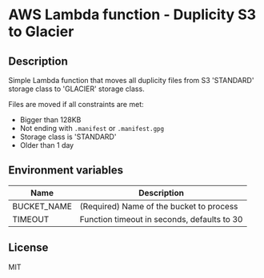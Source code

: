 # AWS Lambda function - Duplicity S3 to Glacier

## Description

Simple Lambda function that moves all duplicity files from S3 'STANDARD'
storage class to 'GLACIER' storage class.

Files are moved if all constraints are met:

- Bigger than 128KB
- Not ending with `.manifest` or `.manifest.gpg`
- Storage class is 'STANDARD'
- Older than 1 day

## Environment variables

| Name | Description |
|-|-|
| BUCKET_NAME | (Required) Name of the bucket to process |
| TIMEOUT | Function timeout in seconds, defaults to 30 |

## License

MIT
